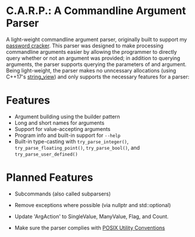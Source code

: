# C.A.R.P.: A Commandline Argument Parser
A light-weight commandline argument parser, originally built to support my [password cracker](https://github.com/EthanC2/password-cracker). This parser was designed to make
processing commandline arguments easier by allowing the programmer to directly query whether or not an argument was provided; in addition to querying arguments, the parser
supports querying the parameters of and argument. Being light-weight, the parser makes no unncessary allocations (using C++17's [string_view](https://docs.microsoft.com/en-us/cpp/standard-library/string-view?view=msvc-170)) and only supports the necessary
features for a parser: 

# Features
- Argument building using the builder pattern
- Long and short names for arguments
- Support for value-accepting arguments
- Program info and built-in support for `--help`
- Built-in type-casting with `try_parse_integer()`, `try_parse_floating_point()`,  `try_parse_bool()`, and `try_parse_user_defined()`

# Planned Features
- Subcommands (also called subparsers)
- Remove exceptions where possible (via nullptr and std::optional)
- Update 'ArgAction' to SingleValue, ManyValue, Flag, and Count.

- Make sure the parser complies with [POSIX Utility Conventions](https://pubs.opengroup.org/onlinepubs/9699919799/basedefs/V1_chap12.html)
